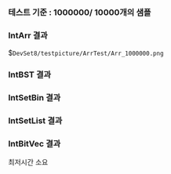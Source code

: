 ### 테스트 기준 : 1000000/ 10000개의 샘플
### IntArr 결과
$`DevSet8/testpicture/ArrTest/Arr_1000000.png`
### IntBST 결과

### IntSetBin 결과

### IntSetList 결과

### IntBitVec 결과
최저시간 소요
